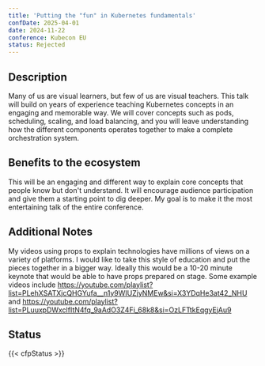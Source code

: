 ```yaml
---
title: 'Putting the "fun" in Kubernetes fundamentals'
confDate: 2025-04-01
date: 2024-11-22
conference: Kubecon EU
status: Rejected
---
```


## Description

Many of us are visual learners, but few of us are visual teachers. This talk will build on years of experience teaching Kubernetes concepts in an engaging and memorable way. We will cover concepts such as pods, scheduling, scaling, and load balancing, and you will leave understanding how the different components operates together to make a complete orchestration system.

## Benefits to the ecosystem

This will be an engaging and different way to explain core concepts that people know but don't understand. It will encourage audience participation and give them a starting point to dig deeper. My goal is to make it the most entertaining talk of the entire conference.

## Additional Notes

My videos using props to explain technologies have millions of views on a variety of platforms. I would like to take this style of education and put the pieces together in a bigger way.
Ideally this would be a 10-20 minute keynote that would be able to have props prepared on stage.
Some example videos include
https://youtube.com/playlist?list=PLehXSATXjcQHGYufa__n1y9WIUZjyNMEw&si=X3YDqHe3at42_NHU
and https://youtube.com/playlist?list=PLuuxpDWxclfItN4fq_9aAdO3Z4Fi_68k8&si=OzLFTtkEqgyEjAu9

## Status

{{< cfpStatus >}}
